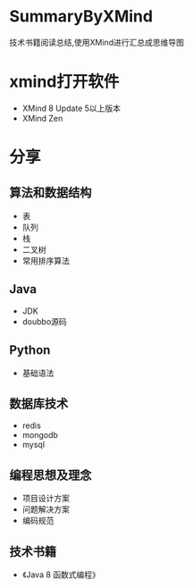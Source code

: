 # SummaryByXMind
技术书籍阅读总结,使用XMind进行汇总成思维导图

# xmind打开软件
* XMind 8 Update 5以上版本
* XMind Zen

# 分享

## 算法和数据结构
* 表
* 队列
* 栈
* 二叉树
* 常用排序算法

## Java
* JDK 
* doubbo源码

## Python
* 基础语法

## 数据库技术
* redis
* mongodb
* mysql 

## 编程思想及理念
* 项目设计方案
* 问题解决方案
* 编码规范
 
## 技术书籍 
* 《Java 8 函数式编程》

